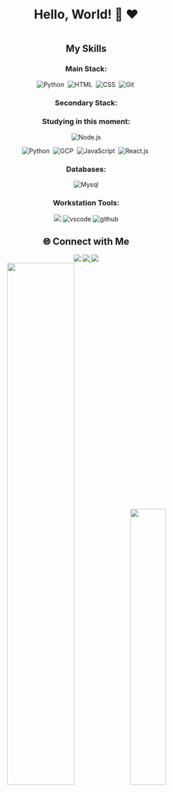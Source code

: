 <div style="text-align: center;">

  <h1>Hello, World! 👋 ❤</h1>

<img src="" alt="">



  <h2>My Skills</h2>

  <div>
    <h3>Main Stack:</h3>
    
  ![Python](https://img.shields.io/badge/Python-14354C?style=for-the-badge&logo=python&logoColor=white)&nbsp;
  ![HTML](https://img.shields.io/badge/HTML5-E34F26?style=for-the-badge&logo=html5&logoColor=white)&nbsp;
  ![CSS](https://img.shields.io/badge/CSS3-1572B6?style=for-the-badge&logo=css3&logoColor=white)&nbsp;
  ![Git](https://img.shields.io/badge/GIT-E44C30?style=for-the-badge&logo=git&logoColor=white)&nbsp;
  </div>

  <div>
    <h3>Secondary Stack:</h3>
   
    
   <h3>Studying in this moment:</h3>
 
<img alt="Node.js" src="https://img.shields.io/badge/Node.js-339933.svg?style=for-the-badge&logo=nodedotjs&logoColor=white"/>

![Python](https://img.shields.io/badge/Python-14354C?style=for-the-badge&logo=python&logoColor=white)&nbsp;
![GCP](https://img.shields.io/badge/Google_Cloud-4285F4?style=for-the-badge&logo=google-cloud&logoColor=white)&nbsp;
![JavaScript](https://img.shields.io/badge/JavaScript-F7DF1E?style=for-the-badge&logo=javascript&logoColor=black)&nbsp;
![React.js](https://img.shields.io/badge/React-20232A?style=for-the-badge&logo=react&logoColor=61DAFB)&nbsp;
 
  </div>

  <div>
    <h3>Databases:</h3>
  <img alt="Mysql" src="https://img.shields.io/badge/MySQL-4479A1.svg?style=for-the-badge&logo=MySQL&logoColor=white"/>
  </div>

  <div>
    <h3>Workstation Tools:</h3>
    <img src="https://img.shields.io/badge/Amazon%20AWS-232F3E.svg?style=for-the-badge&logo=Amazon-AWS&logoColor=white" />
    <img alt="vscode" src="https://img.shields.io/badge/Visual%20Studio%20Code-007ACC.svg?style=for-the-badge&logo=Visual-Studio-Code&logoColor=white"/>
    <img alt="github" src="https://img.shields.io/badge/GitHub-181717.svg?style=for-the-badge&logo=GitHub&logoColor=white"/>
</div>

  <div>
    <h2>🌐 Connect with Me</h2>
    <img src="https://img.shields.io/badge/Twitter-1D9BF0.svg?style=for-the-badge&logo=Twitter&logoColor=white" />
    <a href="https://twitter.com/joaoguiar_5">
      <img src="https://img.shields.io/badge/Instagram-E4405F.svg?style=for-the-badge&logo=Instagram&logoColor=white" />
    <a href="https://www.instagram.com/joaoguiar_5/" target="https://www.instagram.com/joaoguiar_5/">
<img src="https://img.shields.io/badge/LinkedIn-0A66C2.svg?style=for-the-badge&logo=LinkedIn&logoColor=white" />
    <a href="https://www.linkedin.com/in/joaopedroaguiar99/" target="https://www.linkedin.com/in/joaopedroaguiar99/">
      
      
</a>

    
  </div>

</div>

<div style="text-align: center; margin-bottom: 100px;">
  <img width="55%" src="https://github-readme-streak-stats.herokuapp.com?user=TI0J0A0&theme=radical&mode=weekly" />
  <img width="40%" src="https://github-readme-stats-git-main-rafaelalexandrino.vercel.app/api/top-langs/?username=TI0J0A0&show_icons=true&theme=radical&layout=compact" />
 
</div>
